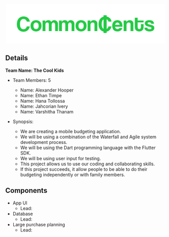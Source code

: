 <p align="center">
    <img src="deliverables/_static/logo-green.png" alt="Logo" width="500">
</p>

## Details
**Team Name: The Cool Kids** 

* Team Members: 5
     * Name: Alexander Hooper
     * Name: Ethan Timpe
     * Name: Hana Tollossa
     * Name: Jahcorian Ivery
     * Name: Varshitha Thanam

* Synopsis:
     * We are creating a mobile budgeting application.
     * We will be using a combination of the Waterfall and Agile system development process. 
     * We will be using the Dart programming language with the Flutter SDK. 
     * We will be using user input for testing.
     * This project allows us to use our coding and collaborating skills.
     * If this project succeeds, it allow people to be able to do their budgeting independently or with family members.

## Components
* App UI
     * Lead: 
* Database
     * Lead:
* Large purchase planning
     * Lead: